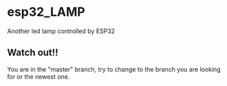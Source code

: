 # esp32_LAMP

Another led lamp controlled by ESP32

## Watch out!!


You are in the "master" branch, try to change to the branch you are looking for or the newest one.
